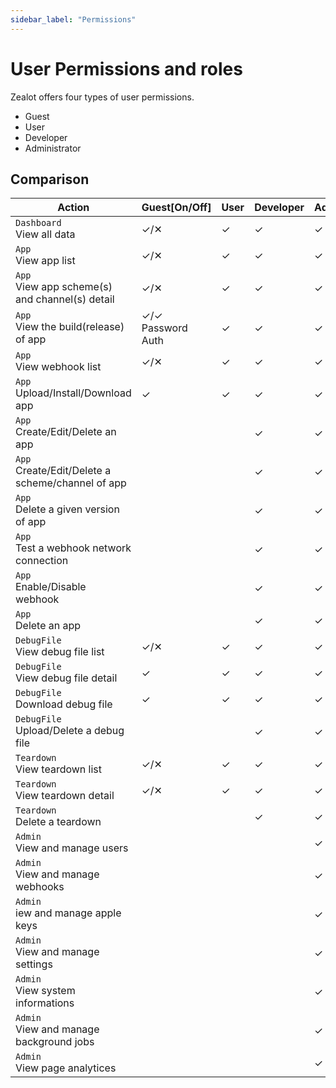 ```yaml
---
sidebar_label: "Permissions"
---
```


# User Permissions and roles

Zealot offers four types of user permissions.

- Guest
- User
- Developer
- Administrator

## Comparison

Action | Guest[On/Off] | User | Developer | Administrator
---|---|---|---|---
`Dashboard`<br />View all data | ✓/✕ | ✓ | ✓ | ✓
`App`<br />View app list | ✓/✕ | ✓ | ✓ | ✓
`App`<br />View app scheme(s) and channel(s) detail | ✓/✕ | ✓ | ✓ | ✓
`App`<br />View the build(release) of app | ✓/✓ <br />Password Auth | ✓ | ✓ | ✓
`App`<br />View webhook list | ✓/✕ | ✓ | ✓ | ✓
`App`<br />Upload/Install/Download app | ✓ | ✓ | ✓ | ✓
`App`<br />Create/Edit/Delete an app |  |  | ✓ | ✓
`App`<br />Create/Edit/Delete a scheme/channel of app |  |  | ✓ | ✓
`App`<br />Delete a given version of app |  |  | ✓ | ✓
`App`<br />Test a webhook network connection |  |  | ✓ | ✓
`App`<br />Enable/Disable webhook |  |  | ✓ | ✓
`App`<br />Delete an app |  |  | ✓ | ✓
`DebugFile`<br />View debug file list | ✓/✕ | ✓ | ✓ | ✓
`DebugFile`<br />View debug file detail | ✓ | ✓ | ✓ | ✓
`DebugFile`<br />Download debug file | ✓ | ✓ | ✓ | ✓
`DebugFile`<br />Upload/Delete a debug file |  |  | ✓ | ✓
`Teardown`<br />View teardown list | ✓/✕ | ✓ | ✓ | ✓
`Teardown`<br />View teardown detail | ✓/✕ | ✓ | ✓ | ✓
`Teardown`<br />Delete a teardown |  |  | ✓ | ✓
`Admin`<br />View and manage users |  |  |  | ✓
`Admin`<br />View and manage webhooks |  |  |  | ✓
`Admin`<br />iew and manage apple keys |  |  |  | ✓
`Admin`<br />View and manage settings |  |  |  | ✓
`Admin`<br />View system informations |  |  |  | ✓
`Admin`<br />View and manage background jobs|  |  |  | ✓
`Admin`<br />View page analytices |  |  |  | ✓
